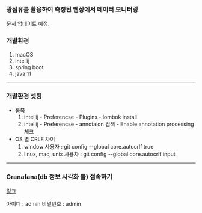 ### 광섬유를 활용하여 측정된 웹상에서 데이터 모니터링

문서 업데이트 예정.

### 개발환경

1. macOS
2. intellij
3. spring boot
4. java 11

---

### 개발환경 셋팅

* 롬복
    1. intellij - Preferencse - Plugins - lombok install
    2. intellij - Preferencse - annotaion 검색 - Enable annotation processing 체크
* OS 별 CRLF 차이
    1. window 사용자 : git config --global core.autocrlf true
    2. linux, mac, unix 사용자 : git config --global core.autocrlf input

---

### Granafana(db 정보 시각화 툴) 접속하기

[링크](http://localhost:3000)

아이디 : admin 비밀번호 : admin